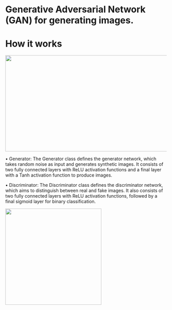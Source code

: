# Generative Adversarial Network (GAN) for generating images. 

<h1>How it works<br></h1>

<img src="https://github.com/marcoshollmann/image_generator/assets/90859879/067bb14d-13ca-4ccf-b663-3018ef3a9337" width="600" height="300">

• Generator: The Generator class defines the generator network, which takes random noise as input and generates synthetic images. It consists of two fully connected layers with ReLU activation functions and a final layer with a Tanh activation function to produce images.

• Discriminator: The Discriminator class defines the discriminator network, which aims to distinguish between real and fake images. It also consists of two fully connected layers with ReLU activation functions, followed by a final sigmoid layer for binary classification.


<img src="https://media.giphy.com/media/6to2kSnBgjzfA3vbBz/giphy.gif" width="300" height="300">

